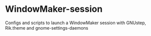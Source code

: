 # WindowMaker-session
Configs and scripts to launch a WindowMaker session with GNUstep, Rik.theme and gnome-settings-daemons
